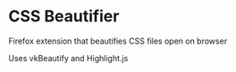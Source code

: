 # CSS Beautifier

Firefox extension that beautifies CSS files open on browser  
  
Uses vkBeautify and Highlight.js

